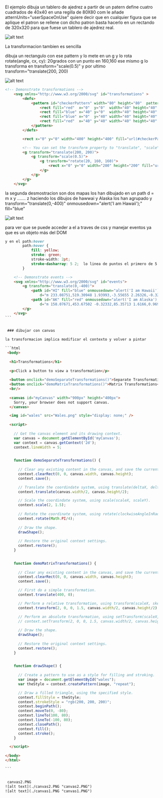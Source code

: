 
El ejemplo dibuja un tablero de ajedrez a partir de un patern
define cuatro cuadrados de 40x40 en una regilla de 80X80 
com le añade   atternUnits="userSpaceOnUse" quiere decir que 
en cualquier figura que se aplique el patron se rellene con dicho patron
basta hacerlo en un rectando de 320x320 para que fuese un tablero de ajedrez real.

![alt text](./pattern1.PNG "pattern1.PNG") 

La transformacion tambien es sencilla 

dibuja un rectangulo con ese pattern y lo mete en un g y lo rota rotate(angle, cx, cy): 20grados con un punto en 160,160
ese mismo g lo transforma en transform="scale(0.5)" y por ultimo  transform="translate(200, 200)

![alt text](./chess.PNG "chess.PNG") 

```html
<!-- Demonstrate transformations -->
	<svg xmlns="http://www.w3.org/2000/svg" id="transformations" >
		<defs>
			<pattern id="checkerPattern" width="80" height="80"  patternUnits="userSpaceOnUse"> 
				<rect fill="red"  x="0"  y="0"  width="40" height="40" />
				<rect fill="blue" x="40" y="0"  width="40" height="40" />
				<rect fill="blue" x="0"  y="40" width="40" height="40" />
				<rect fill="red"  x="40" y="40" width="40" height="40" />
			</pattern>
		</defs>

		<rect x="0" y="0" width="400" height="400" fill="url(#checkerPattern)"  stroke="orange" stroke-width="5" />

		<!-- You can set the transform property to "translate", "scale", "rotate", "skewX", or "skewY" -->
		<g transform="translate(200, 200)">
			<g transform="scale(0.5)">
				<g transform="rotate(20, 160, 160)">
					<rect x="0" y="0" width="200" height="200" fill="url(#checkerPattern)" stroke="orange" stroke-width="5" />
				</g>
			</g>
		</g>
    </svg>
```

la segunda desmostracion son dos mapas
los han dibujado en un path d = m x y ....... z haciendo los dibujos de hawwai y Alaska
los han agrupado y transform="translate(0,-400)" onmousedown="alert('I am Hawaii');"  fill="blue"

![alt text](./events.PNG "events.PNG") 

para ver que se puede acceder a el a traves de css y manejar eventos ya que es un objeto más del DOM

```css
y en el path:hover
        path:hover {
			fill: yellow;
			stroke: green;
			stroke-width: 2pt;  
			stroke-dasharray: 5 2;  lo linea de puntos el primero de 5 y el segundo de 2 y así sucesivamente
		}
```
````html
	<!-- Demonstrate events -->
	<svg xmlns="http://www.w3.org/2000/svg" id="events">
		<g transform="translate(0,-400)">
			<path id="HI" fill="blue" onmousedown="alert('I am Hawaii');"  
				d="m 233.08751,519.30948 1.93993,-3.55655 2.26326,-0.32332 ....................-0.32332,-2.1016 z" />
			<path id="AK" fill="red" onmousedown="alert('I am Alaska');"   
				d="m 158.07671,453.67502 -0.32332,85.35713 1.6166,0.96996 3.07157,....... 0.32332,2.26326 z" />
		</g>
	</svg>
```  


 ### dibujar con canvas

la transformacion implica modificar el contexto y volver a pintar

```html
 <body>
	
  <h1>Transformations</h1>
  
  <p>Click a button to view a transformation</p>
  
  <button onclick="demoSeparateTransformations()">Separate Transformations</button>
  <button onclick="demoMatrixTransformations()">Matrix Transformations</button>
  <br/>
  
  <canvas id="myCanvas" width="900px" height="400px">
    Sorry, your browser does not support canvas.
  </canvas>

  <img id="wales" src="Wales.png" style="display: none;" />
  
  <script>
  
    // Get the canvas element and its drawing context.
    var canvas = document.getElementById('myCanvas');
    var context = canvas.getContext('2d');
    context.lineWidth = 5;

	
    function demoSeparateTransformations() {
    
      // Clear any existing content in the canvas, and save the current context settings.
      context.clearRect(0, 0, canvas.width, canvas.height);
      context.save();

      // Translate the coordindate system, using translate(deltaX, deltaY).      
      context.translate(canvas.width/2, canvas.height/2);

      // Scale the coordindate system, using scale(scaleX, scaleY).      
      context.scale(2, 1.5);
      
      // Rotate the coordinate system, using rotate(clockwiseAngleInRadians).
      context.rotate(Math.PI/4);
      
      // Draw the shape.
      drawShape();
      
      // Restore the original context settings.
      context.restore();
    }

	
    function demoMatrixTransformations() {
    
      // Clear any existing content in the canvas, and save the current context settings.
      context.clearRect(0, 0, canvas.width, canvas.height);
      context.save();

      // First do a simple transformation.
      context.translate(400, 0);

      // Perform a relative transformation, using transform(scaleX, skewX, skewY, scaleY, translateX, translateY).
      context.transform(2, 0, 0, 1.5, canvas.width/2, canvas.height/2);

      // Perform an absolute transformation, using setTransform(scaleX, skewX, skewY, scaleY, translateX, translateY).
      // context.setTransform(2, 0, 0, 1.5, canvas.width/2, canvas.height/2);
      
      // Draw the shape.
      drawShape();
      
      // Restore the original context settings.
      context.restore();
    }

	
    function drawShape() {
	
      // Create a pattern to use as a style for filling and stroking.
      var image = document.getElementById("wales");
      var theStyle = context.createPattern(image, "repeat");

      // Draw a filled triangle, using the specified style.
      context.fillStyle = theStyle;
      context.strokeStyle = "rgb(200, 200, 200)";
      context.beginPath();
      context.moveTo(0, -80);
      context.lineTo(100, 80);
      context.lineTo(-100, 80);
      context.closePath();
      context.fill();
      context.stroke();
    }

  </script>
 
</body>
</html>

```


 canvas2.PNG
![alt text](./canvas2.PNG "canvas2.PNG") 
![alt text](./canvas1.PNG "canvas1.PNG") 